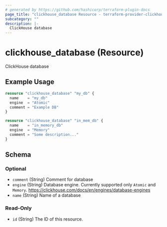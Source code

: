 ```yaml
---
# generated by https://github.com/hashicorp/terraform-plugin-docs
page_title: "clickhouse_database Resource - terraform-provider-clickhouse"
subcategory: ""
description: |-
  ClickHouse database
---
```


# clickhouse_database (Resource)

ClickHouse database

## Example Usage

```terraform
resource "clickhouse_database" "my_db" {
  name    = "my_db"
  engine  = "Atomic"
  comment = "Example DB"
}

resource "clickhouse_database" "in_mem_db" {
  name    = "in_memory_db"
  engine  = "Memory"
  comment = "Some description..."
}
```

<!-- schema generated by tfplugindocs -->
## Schema

### Optional

- `comment` (String) Comment for database
- `engine` (String) Database engine. Currently supported only `Atomic` and `Memory`. https://clickhouse.com/docs/en/engines/database-engines
- `name` (String) Name of a database

### Read-Only

- `id` (String) The ID of this resource.
